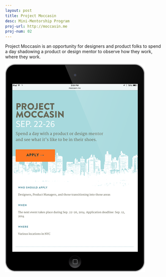 ```yaml
---
layout: post
title: Project Moccasin
desc: Mini-Mentorship Program
proj-url: http://moccasin.me
proj-num: 02
---
```


Project Moccasin is an opportunity for designers and product folks to spend a day shadowing a product or design mentor to observe how they work, where they work.

![Google Fonts Typography Project](../images/02-v.png)
